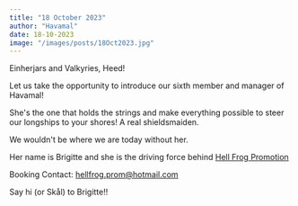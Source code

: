 ```yaml
---
title: "18 October 2023"
author: "Havamal"
date: 18-10-2023
image: "/images/posts/18Oct2023.jpg"
---
```


Einherjars and Valkyries, Heed!

Let us take the opportunity to introduce our sixth member and manager of Havamal!

She's the one that holds the strings and make everything possible to steer our longships to your shores! A real shieldsmaiden.

We wouldn't be where we are today without her.

Her name is Brigitte and she is the driving force behind [Hell Frog Promotion](https://www.facebook.com/HellFrogPromotion)

Booking Contact: [hellfrog.prom@hotmail.com](mailto:hellfrog.prom@hotmail.com)

Say hi (or Skål) to Brigitte!!